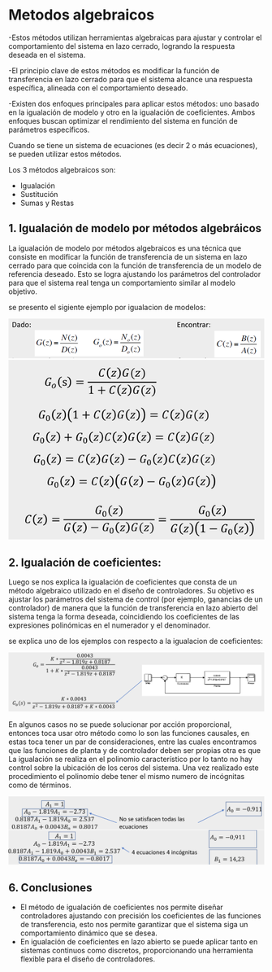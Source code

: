 # Metodos algebraicos

-Estos métodos utilizan herramientas algebraicas para ajustar y controlar el comportamiento del sistema en lazo cerrado, logrando la respuesta deseada en el sistema.

-El principio clave de estos métodos es modificar la función de transferencia en lazo cerrado para que el sistema alcance una respuesta específica, alineada con el comportamiento deseado.

-Existen dos enfoques principales para aplicar estos métodos: uno basado en la igualación de modelo y otro en la igualación de coeficientes. Ambos enfoques buscan optimizar el rendimiento del sistema en función de parámetros específicos.

Cuando se tiene un sistema de ecuaciones (es decir 2 o más ecuaciones), se
pueden utilizar estos métodos.

Los 3 métodos algebraicos son:

- Igualación
- Sustitución
- Sumas y Restas

## 1. Igualación de modelo por métodos algebráicos

La igualación de modelo por métodos algebraicos es una técnica que consiste en modificar la función de transferencia de un sistema en lazo cerrado para que coincida con la función de transferencia de un modelo de referencia deseado. Esto se logra ajustando los parámetros del controlador para que el sistema real tenga un comportamiento similar al modelo objetivo.

se presento el sigiente ejemplo por igualacion de modelos:

![Figura de prueba](Imagenes/pri1.png)
![Figura de prueba](Imagenes/sec2.png)

## 2. Igualación de coeficientes:

Luego se nos explica la igualación de coeficientes que consta de un método algebraico utilizado en el diseño de controladores. Su objetivo es ajustar los parámetros del sistema de control (por ejemplo, ganancias de un controlador) de manera que la función de transferencia en lazo abierto del sistema tenga la forma deseada, coincidiendo los coeficientes de las expresiones polinómicas en el numerador y el denominador.

se explica uno de los ejemplos con respecto a la igualacion de coeficientes:

![Figura de prueba](Imagenes/tre3.png)

En algunos casos no se puede solucionar por acción proporcional, entonces toca usar otro método como lo son las funciones causales, en estas toca tener un par de consideraciones, entre las cuales encontramos que las funciones de planta y de controlador deben ser propias otra es que La igualación se realiza en el polinomio característico por lo tanto no hay control sobre la ubicación de los ceros del sistema.
Una vez realizado este procedimiento el polinomio debe tener el mismo numero de incógnitas como de términos. 

![Figura de prueba](Imagenes/cua4.png)




## 6. Conclusiones

- El método de igualación de coeficientes nos permite diseñar controladores ajustando con precisión los coeficientes de las funciones de transferencia, esto nos permite garantizar que el sistema siga un comportamiento dinámico que se desea.
- En igualación de coeficientes en lazo abierto se puede aplicar tanto en sistemas continuos como discretos, proporcionando una herramienta flexible para el diseño de controladores.
  









